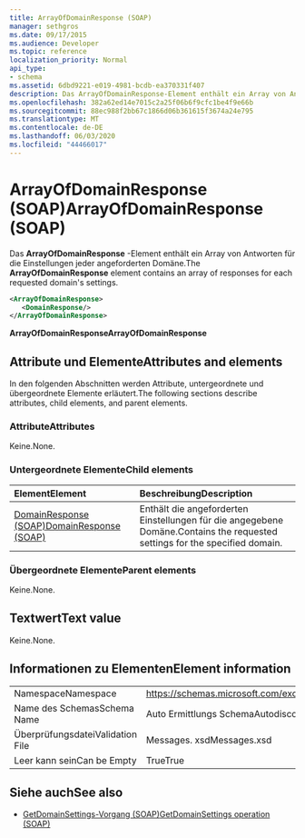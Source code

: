 ```yaml
---
title: ArrayOfDomainResponse (SOAP)
manager: sethgros
ms.date: 09/17/2015
ms.audience: Developer
ms.topic: reference
localization_priority: Normal
api_type:
- schema
ms.assetid: 6dbd9221-e019-4981-bcdb-ea370331f407
description: Das ArrayOfDomainResponse-Element enthält ein Array von Antworten für die Einstellungen jeder angeforderten Domäne.
ms.openlocfilehash: 382a62ed14e7015c2a25f06b6f9cfc1be4f9e66b
ms.sourcegitcommit: 88ec988f2bb67c1866d06b361615f3674a24e795
ms.translationtype: MT
ms.contentlocale: de-DE
ms.lasthandoff: 06/03/2020
ms.locfileid: "44466017"
---
```

# <a name="arrayofdomainresponse-soap"></a><span data-ttu-id="12476-103">ArrayOfDomainResponse (SOAP)</span><span class="sxs-lookup"><span data-stu-id="12476-103">ArrayOfDomainResponse (SOAP)</span></span>

<span data-ttu-id="12476-104">Das **ArrayOfDomainResponse** -Element enthält ein Array von Antworten für die Einstellungen jeder angeforderten Domäne.</span><span class="sxs-lookup"><span data-stu-id="12476-104">The **ArrayOfDomainResponse** element contains an array of responses for each requested domain's settings.</span></span> 
  
```XML
<ArrayOfDomainResponse>
   <DomainResponse/>
</ArrayOfDomainResponse>
```

 <span data-ttu-id="12476-105">**ArrayOfDomainResponse**</span><span class="sxs-lookup"><span data-stu-id="12476-105">**ArrayOfDomainResponse**</span></span>
## <a name="attributes-and-elements"></a><span data-ttu-id="12476-106">Attribute und Elemente</span><span class="sxs-lookup"><span data-stu-id="12476-106">Attributes and elements</span></span>

<span data-ttu-id="12476-107">In den folgenden Abschnitten werden Attribute, untergeordnete und übergeordnete Elemente erläutert.</span><span class="sxs-lookup"><span data-stu-id="12476-107">The following sections describe attributes, child elements, and parent elements.</span></span>
  
### <a name="attributes"></a><span data-ttu-id="12476-108">Attribute</span><span class="sxs-lookup"><span data-stu-id="12476-108">Attributes</span></span>

<span data-ttu-id="12476-109">Keine.</span><span class="sxs-lookup"><span data-stu-id="12476-109">None.</span></span>
  
### <a name="child-elements"></a><span data-ttu-id="12476-110">Untergeordnete Elemente</span><span class="sxs-lookup"><span data-stu-id="12476-110">Child elements</span></span>

|<span data-ttu-id="12476-111">**Element**</span><span class="sxs-lookup"><span data-stu-id="12476-111">**Element**</span></span>|<span data-ttu-id="12476-112">**Beschreibung**</span><span class="sxs-lookup"><span data-stu-id="12476-112">**Description**</span></span>|
|:-----|:-----|
|[<span data-ttu-id="12476-113">DomainResponse (SOAP)</span><span class="sxs-lookup"><span data-stu-id="12476-113">DomainResponse (SOAP)</span></span>](domainresponse-soap.md) <br/> |<span data-ttu-id="12476-114">Enthält die angeforderten Einstellungen für die angegebene Domäne.</span><span class="sxs-lookup"><span data-stu-id="12476-114">Contains the requested settings for the specified domain.</span></span>  <br/> |
   
### <a name="parent-elements"></a><span data-ttu-id="12476-115">Übergeordnete Elemente</span><span class="sxs-lookup"><span data-stu-id="12476-115">Parent elements</span></span>

<span data-ttu-id="12476-116">Keine.</span><span class="sxs-lookup"><span data-stu-id="12476-116">None.</span></span>
  
## <a name="text-value"></a><span data-ttu-id="12476-117">Textwert</span><span class="sxs-lookup"><span data-stu-id="12476-117">Text value</span></span>

<span data-ttu-id="12476-118">Keine.</span><span class="sxs-lookup"><span data-stu-id="12476-118">None.</span></span>
  
## <a name="element-information"></a><span data-ttu-id="12476-119">Informationen zu Elementen</span><span class="sxs-lookup"><span data-stu-id="12476-119">Element information</span></span>

|||
|:-----|:-----|
|<span data-ttu-id="12476-120">Namespace</span><span class="sxs-lookup"><span data-stu-id="12476-120">Namespace</span></span>  <br/> |https://schemas.microsoft.com/exchange/2010/Autodiscover  <br/> |
|<span data-ttu-id="12476-121">Name des Schemas</span><span class="sxs-lookup"><span data-stu-id="12476-121">Schema Name</span></span>  <br/> |<span data-ttu-id="12476-122">Auto Ermittlungs Schema</span><span class="sxs-lookup"><span data-stu-id="12476-122">Autodiscover schema</span></span>  <br/> |
|<span data-ttu-id="12476-123">Überprüfungsdatei</span><span class="sxs-lookup"><span data-stu-id="12476-123">Validation File</span></span>  <br/> |<span data-ttu-id="12476-124">Messages. xsd</span><span class="sxs-lookup"><span data-stu-id="12476-124">Messages.xsd</span></span>  <br/> |
|<span data-ttu-id="12476-125">Leer kann sein</span><span class="sxs-lookup"><span data-stu-id="12476-125">Can be Empty</span></span>  <br/> |<span data-ttu-id="12476-126">True</span><span class="sxs-lookup"><span data-stu-id="12476-126">True</span></span>  <br/> |
   
## <a name="see-also"></a><span data-ttu-id="12476-127">Siehe auch</span><span class="sxs-lookup"><span data-stu-id="12476-127">See also</span></span>

- [<span data-ttu-id="12476-128">GetDomainSettings-Vorgang (SOAP)</span><span class="sxs-lookup"><span data-stu-id="12476-128">GetDomainSettings operation (SOAP)</span></span>](getdomainsettings-operation-soap.md)

